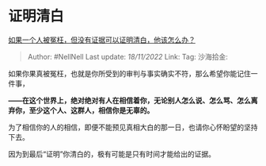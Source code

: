 # 证明清白
[如果一个人被冤枉，但没有证据可以证明清白，他该怎么办？](https://www.zhihu.com/question/385412366/answer/2761911268)

> Author: #NellNell
> Last update: *18/11/2022*
> Link:
> Tag:
> 沙海拾金:

如果你果真被冤枉，也就是你所受到的审判与事实确实不符，那么希望你能记住一件事，

**——在这个世界上，绝对绝对有人在相信着你，无论别人怎么说、怎么骂、怎么离弃你，至少这个人、这群人，相信你是无辜的。**

为了相信你的人的相信，即便不能预见真相大白的那一日，也请你心怀盼望的坚持下去。

因为到最后“证明”你清白的，极有可能是只有时间才能给出的证据。
